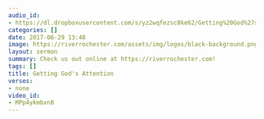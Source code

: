 ```yaml
---
audio_id:
- https://dl.dropboxusercontent.com/s/yz2wqfezsc8ke62/Getting%20God%27s%20Attention.mp3?dl=0
categories: []
date: 2017-06-29 13:48
image: https://riverrochester.com/assets/img/logos/black-background.png
layout: sermon
summary: Check us out online at https://riverrochester.com!
tags: []
title: Getting God's Attention
verses:
- none
video_id:
- MPp4ykmbxn8
---
```

